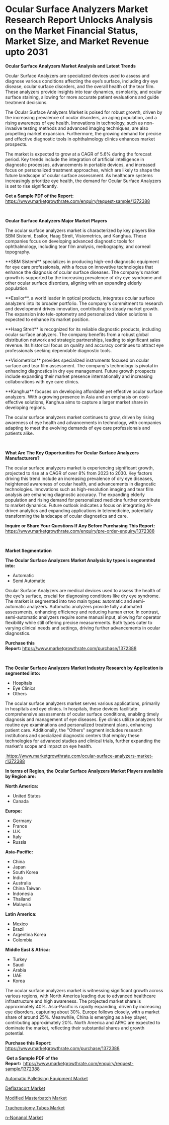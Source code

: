 <p><h1>Ocular Surface Analyzers Market Research Report Unlocks Analysis on the Market Financial Status, Market Size, and Market Revenue upto 2031</h1></p><p><strong>Ocular Surface Analyzers Market Analysis and Latest Trends</strong></p>
<p><p>Ocular Surface Analyzers are specialized devices used to assess and diagnose various conditions affecting the eye’s surface, including dry eye disease, ocular surface disorders, and the overall health of the tear film. These analyzers provide insights into tear dynamics, osmolarity, and ocular surface staining, allowing for more accurate patient evaluations and guide treatment decisions. </p><p>The Ocular Surface Analyzers Market is poised for robust growth, driven by the increasing prevalence of ocular disorders, an aging population, and a rising awareness of eye health. Innovations in technology, such as non-invasive testing methods and advanced imaging techniques, are also propelling market expansion. Furthermore, the growing demand for precise and effective diagnostic tools in ophthalmology clinics enhances market prospects. </p><p>The market is expected to grow at a CAGR of 5.6% during the forecast period. Key trends include the integration of artificial intelligence in diagnostic processes, advancements in portable devices, and increased focus on personalized treatment approaches, which are likely to shape the future landscape of ocular surface assessment. As healthcare systems increasingly prioritize eye health, the demand for Ocular Surface Analyzers is set to rise significantly.</p></p>
<p><strong>Get a Sample PDF of the Report:&nbsp;</strong> <a href="https://www.marketgrowthrate.com/enquiry/request-sample/1372388">https://www.marketgrowthrate.com/enquiry/request-sample/1372388</a></p>
<p>&nbsp;</p>
<p><strong>Ocular Surface Analyzers Major Market Players</strong></p>
<p><p>The ocular surface analyzers market is characterized by key players like SBM Sistemi, Essilor, Haag Streit, Visiometrics, and Kanghua. These companies focus on developing advanced diagnostic tools for ophthalmology, including tear film analysis, meibography, and corneal topography.</p><p>**SBM Sistemi** specializes in producing high-end diagnostic equipment for eye care professionals, with a focus on innovative technologies that enhance the diagnosis of ocular surface diseases. The company's market growth is supported by the increasing prevalence of dry eye syndrome and other ocular surface disorders, aligning with an expanding elderly population.</p><p>**Essilor**, a world leader in optical products, integrates ocular surface analyzers into its broader portfolio. The company's commitment to research and development drives innovation, contributing to steady market growth. The expansion into tele-optometry and personalized vision solutions is expected to enhance its market position.</p><p>**Haag Streit** is recognized for its reliable diagnostic products, including ocular surface analyzers. The company benefits from a robust global distribution network and strategic partnerships, leading to significant sales revenue. Its historical focus on quality and accuracy continues to attract eye professionals seeking dependable diagnostic tools.</p><p>**Visiometrics** provides specialized instruments focused on ocular surface and tear film assessment. The company's technology is pivotal in enhancing diagnostics in dry eye management. Future growth prospects include expanding their market presence internationally and increasing collaborations with eye care clinics.</p><p>**Kanghua** focuses on developing affordable yet effective ocular surface analyzers. With a growing presence in Asia and an emphasis on cost-effective solutions, Kanghua aims to capture a larger market share in developing regions.</p><p>The ocular surface analyzers market continues to grow, driven by rising awareness of eye health and advancements in technology, with companies adapting to meet the evolving demands of eye care professionals and patients alike.</p></p>
<p>&nbsp;</p>
<p><strong>What Are The Key Opportunities For Ocular Surface Analyzers Manufacturers?</strong></p>
<p><p>The ocular surface analyzers market is experiencing significant growth, projected to rise at a CAGR of over 8% from 2023 to 2030. Key factors driving this trend include an increasing prevalence of dry eye diseases, heightened awareness of ocular health, and advancements in diagnostic technologies. Innovations such as high-resolution imaging and tear film analysis are enhancing diagnostic accuracy. The expanding elderly population and rising demand for personalized medicine further contribute to market dynamics. Future outlook indicates a focus on integrating AI-driven analytics and expanding applications in telemedicine, potentially transforming the landscape of ocular diagnostics and care.</p></p>
<p><strong>Inquire or Share Your Questions If Any Before Purchasing This Report:</strong> <a href="https://www.marketgrowthrate.com/enquiry/pre-order-enquiry/1372388">https://www.marketgrowthrate.com/enquiry/pre-order-enquiry/1372388</a></p>
<p>&nbsp;</p>
<p><strong>Market Segmentation</strong></p>
<p><strong>The Ocular Surface Analyzers Market Analysis by types is segmented into:</strong></p>
<p><ul><li>Automatic</li><li>Semi Automatic</li></ul></p>
<p><p>Ocular Surface Analyzers are medical devices used to assess the health of the eye's surface, crucial for diagnosing conditions like dry eye syndrome. The market is segmented into two main types: automatic and semi-automatic analyzers. Automatic analyzers provide fully automated assessments, enhancing efficiency and reducing human error. In contrast, semi-automatic analyzers require some manual input, allowing for operator flexibility while still offering precise measurements. Both types cater to varying clinical needs and settings, driving further advancements in ocular diagnostics.</p></p>
<p><strong>Purchase this Report:&nbsp;</strong><a href="https://www.marketgrowthrate.com/purchase/1372388">https://www.marketgrowthrate.com/purchase/1372388</a></p>
<p>&nbsp;</p>
<p><strong>The Ocular Surface Analyzers Market Industry Research by Application is segmented into:</strong></p>
<p><ul><li>Hospitals</li><li>Eye Clinics</li><li>Others</li></ul></p>
<p><p>The ocular surface analyzers market serves various applications, primarily in hospitals and eye clinics. In hospitals, these devices facilitate comprehensive assessments of ocular surface conditions, enabling timely diagnosis and management of eye diseases. Eye clinics utilize analyzers for routine eye examinations and personalized treatment plans, enhancing patient care. Additionally, the "Others" segment includes research institutions and specialized diagnostic centers that employ these technologies for advanced studies and clinical trials, further expanding the market's scope and impact on eye health.</p></p>
<p><a href="https://www.marketgrowthrate.com/ocular-surface-analyzers-market-r1372388">&nbsp;https://www.marketgrowthrate.com/ocular-surface-analyzers-market-r1372388</a></p>
<p><strong>In terms of Region, the Ocular Surface Analyzers Market Players available by Region are:</strong></p>
<p>
    <p> <strong> North America: </strong>
        <ul>
            <li>United States</li>
            <li>Canada</li>
        </ul>
        </p> 
    <p> <strong> Europe: </strong>
        <ul>
            <li>Germany</li>
            <li>France</li>
            <li>U.K.</li>
            <li>Italy</li>
            <li>Russia</li>
        </ul>
        </p> 
    <p> <strong> Asia-Pacific: </strong>
        <ul>
            <li>China</li>
            <li>Japan</li>
            <li>South Korea</li>
            <li>India</li>
            <li>Australia</li>
            <li>China Taiwan</li>
            <li>Indonesia</li>
            <li>Thailand</li>
            <li>Malaysia</li>
        </ul>
        </p> 
    <p> <strong> Latin America: </strong>
        <ul>
            <li>Mexico</li>
            <li>Brazil</li>
            <li>Argentina Korea</li>
            <li>Colombia</li>
        </ul>
        </p> 
    <p> <strong> Middle East & Africa: </strong>
        <ul>
            <li>Turkey</li>
            <li>Saudi</li>
            <li>Arabia</li>
            <li>UAE</li>
            <li>Korea</li>
        </ul>
    </p>
    </p>
<p><p>The ocular surface analyzers market is witnessing significant growth across various regions, with North America leading due to advanced healthcare infrastructure and high awareness. The projected market share is approximately 40%. Asia-Pacific is rapidly expanding, driven by increasing eye disorders, capturing about 30%. Europe follows closely, with a market share of around 25%. Meanwhile, China is emerging as a key player, contributing approximately 20%. North America and APAC are expected to dominate the market, reflecting their substantial shares and growth potential.</p></p>
<p><strong>Purchase this Report: </strong><a href="https://www.marketgrowthrate.com/purchase/1372388">https://www.marketgrowthrate.com/purchase/1372388</a></p>
<p>&nbsp;<strong>Get a Sample PDF of the Report:&nbsp;&nbsp;</strong><a href="https://www.marketgrowthrate.com/enquiry/request-sample/1372388">https://www.marketgrowthrate.com/enquiry/request-sample/1372388</a></p>
<p><strong></strong></p>
<p><p><a href="https://github.com/indrystar/Market-Research-Report-List-5/blob/main/automatic-palletising-equipment-market.md">Automatic Palletising Equipment Market</a></p><p><a href="https://www.linkedin.com/pulse/market-forecast-global-deflazacort-trends-impact-analysis-zou5e">Deflazacort Market</a></p><p><a href="https://issuu.com/reportprime-2/docs/modified-masterbatch-market-size-20_279395adc97b0f">Modified Masterbatch Market</a></p><p><a href="https://www.linkedin.com/pulse/tracheostomy-tubes-market-industry-trends-forecast-period-from-6ytnc">Tracheostomy Tubes Market</a></p><p><a href="https://issuu.com/reportprime-2/docs/n-nonanol-market-size-2030.pptx_33ab9f938c55d1">n-Nonanol Market</a></p></p>